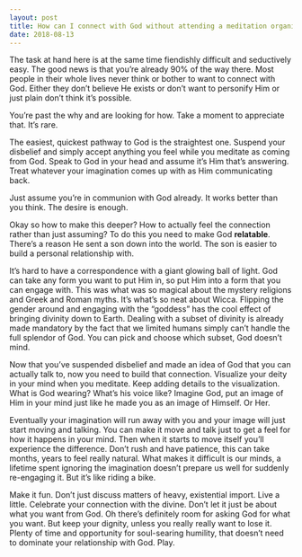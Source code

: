```yaml
---
layout: post
title: How can I connect with God without attending a meditation organization? Is it possible?
date: 2018-08-13
---
```


<p>The task at hand here is at the same time fiendishly difficult and seductively easy. The good news is that you’re already 90% of the way there. Most people in their whole lives never think or bother to want to connect with God. Either they don’t believe He exists or don’t want to personify Him or just plain don’t think it’s possible.</p><p>You’re past the why and are looking for how. Take a moment to appreciate that. It’s rare.</p><p>The easiest, quickest pathway to God is the straightest one. Suspend your disbelief and simply accept anything you feel while you meditate as coming from God. Speak to God in your head and assume it’s Him that’s answering. Treat whatever your imagination comes up with as Him communicating back.</p><p>Just assume you’re in communion with God already. It works better than you think. The desire is enough.</p><p>Okay so how to make this deeper? How to actually feel the connection rather than just assuming? To do this you need to make God <b>relatable</b>. There’s a reason He sent a son down into the world. The son is easier to build a personal relationship with.</p><p>It’s hard to have a correspondence with a giant glowing ball of light. God can take any form you want to put Him in, so put Him into a form that you can engage with. This was what was so magical about the mystery religions and Greek and Roman myths. It’s what’s so neat about Wicca. Flipping the gender around and engaging with the “goddess” has the cool effect of bringing divinity down to Earth. Dealing with a subset of divinity is already made mandatory by the fact that we limited humans simply can’t handle the full splendor of God. You can pick and choose which subset, God doesn’t mind.</p><p>Now that you’ve suspended disbelief and made an idea of God that you can actually talk to, now you need to build that connection. Visualize your deity in your mind when you meditate. Keep adding details to the visualization. What is God wearing? What’s his voice like? Imagine God, put an image of Him in your mind just like he made you as an image of Himself. Or Her.</p><p>Eventually your imagination will run away with you and your image will just start moving and talking. You can make it move and talk just to get a feel for how it happens in your mind. Then when it starts to move itself you’ll experience the difference. Don’t rush and have patience, this can take months, years to feel really natural. What makes it difficult is our minds, a lifetime spent ignoring the imagination doesn’t prepare us well for suddenly re-engaging it. But it’s like riding a bike.</p><p>Make it fun. Don’t just discuss matters of heavy, existential import. Live a little. Celebrate your connection with the divine. Don’t let it just be about what you want from God. Oh there’s definitely room for asking God for what you want. But keep your dignity, unless you really really want to lose it. Plenty of time and opportunity for soul-searing humility, that doesn’t need to dominate your relationship with God. Play.</p>
